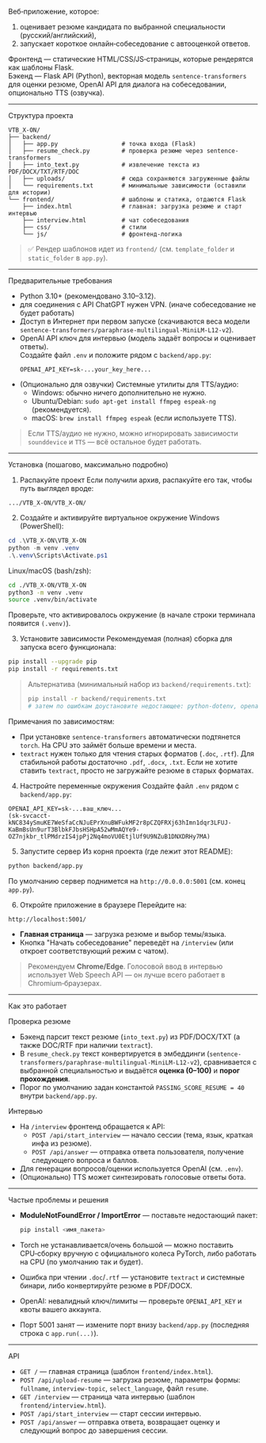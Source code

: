 Веб‑приложение, которое:
1) оценивает резюме кандидата по выбранной специальности (русский/английский),  
2) запускает короткое онлайн‑собеседование с автооценкой ответов.

Фронтенд — статические HTML/CSS/JS‑страницы, которые рендерятся как шаблоны Flask.  
Бэкенд — Flask API (Python), векторная модель `sentence-transformers` для оценки резюме, OpenAI API для диалога на собеседовании, опционально TTS (озвучка).

---

Структура проекта

```
VTB_X-ON/
├── backend/
│   ├── app.py                  # точка входа (Flask)
│   ├── resume_check.py         # проверка резюме через sentence-transformers
│   ├── into_text.py            # извлечение текста из PDF/DOCX/TXT/RTF/DOC
│   ├── uploads/                # сюда сохраняются загруженные файлы
│   └── requirements.txt        # минимальные зависимости (оставили для истории)
└── frontend/                   # шаблоны и статика, отдаются Flask
    ├── index.html              # главная: загрузка резюме и старт интервью
    ├── interview.html          # чат собеседования
    ├── css/                    # стили
    └── js/                     # фронтенд‑логика
```

> ✅ Рендер шаблонов идет из `frontend/` (см. `template_folder` и `static_folder` в `app.py`).

---

 Предварительные требования

- Python 3.10+ (рекомендовано 3.10–3.12).  
- для соединения с API ChatGPT нужен VPN. (иначе собеседование не будет работать)
- Доступ в Интернет при первом запуске (скачиваются веса модели `sentence-transformers/paraphrase-multilingual-MiniLM-L12-v2`).
- OpenAI API ключ для интервью (модель задаёт вопросы и оценивает ответы).  
  Создайте файл `.env` и положите рядом с `backend/app.py`:
  ```env
  OPENAI_API_KEY=sk-...your_key_here...
  ```
- (Опционально для озвучки) Системные утилиты для TTS/аудио:
  - Windows: обычно ничего дополнительно не нужно.
  - Ubuntu/Debian: `sudo apt-get install ffmpeg espeak-ng` (рекомендуется).
  - macOS: `brew install ffmpeg espeak` (если используете TTS).

> Если TTS/аудио не нужно, можно игнорировать зависимости `sounddevice` и `TTS` — всё остальное будет работать.

---
 Установка (пошагово, максимально подробно)

1) Распакуйте проект
Если получили архив, распакуйте его так, чтобы путь выглядел вроде:
```
.../VTB_X-ON/VTB_X-ON/
```

2) Создайте и активируйте виртуальное окружение
Windows (PowerShell):
```powershell
cd .\VTB_X-ON\VTB_X-ON
python -m venv .venv
.\.venv\Scripts\Activate.ps1
```

Linux/macOS (bash/zsh):
```bash
cd ./VTB_X-ON/VTB_X-ON
python3 -m venv .venv
source .venv/bin/activate
```

Проверьте, что активировалось окружение (в начале строки терминала появится `(.venv)`).

3) Установите зависимости
Рекомендуемая (полная) сборка для запуска всего функционала:
```bash
pip install --upgrade pip
pip install -r requirements.txt
```

> Альтернатива (минимальный набор из `backend/requirements.txt`):
> ```bash
> pip install -r backend/requirements.txt
> # затем по ошибкам доустановите недостающее: python-dotenv, openai, sentence-transformers, torch, PyPDF2, python-docx, textract и т.д.
> ```

Примечания по зависимостям:
- При установке `sentence-transformers` автоматически подтянется `torch`. На CPU это займёт больше времени и места.
- `textract` нужен только для чтения старых форматов (`.doc`, `.rtf`). Для стабильной работы достаточно `.pdf`, `.docx`, `.txt`. Если не хотите ставить `textract`, просто не загружайте резюме в старых форматах.

4) Настройте переменные окружения
Создайте файл `.env` рядом с `backend/app.py`:
```env
OPENAI_API_KEY=sk-...ваш_ключ...
(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)
```

5) Запустите сервер
Из корня проекта (где лежит этот README):
```bash
python backend/app.py
```
По умолчанию сервер поднимется на `http://0.0.0.0:5001` (см. конец `app.py`).

6) Откройте приложение в браузере
Перейдите на:
```
http://localhost:5001/
```
- **Главная страница** — загрузка резюме и выбор темы/языка.
- Кнопка "Начать собеседование" переведёт на `/interview` (или откроет соответствующий режим с чатом).

> Рекомендуем **Chrome/Edge**. Голосовой ввод в интервью использует Web Speech API — он лучше всего работает в Chromium‑браузерах.

---

Как это работает

Проверка резюме
- Бэкенд парсит текст резюме (`into_text.py`) из PDF/DOCX/TXT (а также DOC/RTF при наличии `textract`).
- В `resume_check.py` текст конвертируется в эмбеддинги (`sentence-transformers/paraphrase-multilingual-MiniLM-L12-v2`), сравнивается с выбранной специальностью и выдаётся **оценка (0–100)** и **порог прохождения**.
- Порог по умолчанию задан константой `PASSING_SCORE_RESUME = 40` внутри `backend/app.py`.

Интервью
- На `/interview` фронтенд обращается к API:
  - `POST /api/start_interview` — начало сессии (тема, язык, краткая инфа из резюме).
  - `POST /api/answer` — отправка ответа пользователя, получение следующего вопроса и баллов.
- Для генерации вопросов/оценки используется OpenAI (см. `.env`).
- (Опционально) TTS может синтезировать голосовые ответы бота.

---

Частые проблемы и решения

- **ModuleNotFoundError / ImportError** — поставьте недостающий пакет:
  ```bash
  pip install <имя_пакета>
  ```

- Torch не устанавливается/очень большой — можно поставить CPU‑сборку вручную с официального колеса PyTorch, либо работать на CPU (по умолчанию так и будет).

- Ошибка при чтении `.doc`/`.rtf` — установите `textract` и системные бинари, либо конвертируйте резюме в PDF/DOCX.

- OpenAI: невалидный ключ/лимиты — проверьте `OPENAI_API_KEY` и квоты вашего аккаунта.

- Порт 5001 занят — измените порт внизу `backend/app.py` (последняя строка с `app.run(...)`).

---


API

- `GET /` — главная страница (шаблон `frontend/index.html`).
- `POST /api/upload-resume` — загрузка резюме, параметры формы: `fullname`, `interview-topic`, `select_language`, файл `resume`.
- `GET /interview` — страница чата интервью (шаблон `frontend/interview.html`).
- `POST /api/start_interview` — старт сессии интервью.
- `POST /api/answer` — отправка ответа, возвращает оценку и следующий вопрос до завершения сессии.
